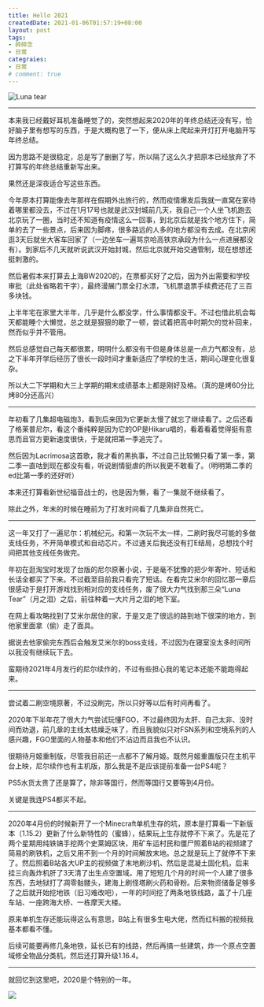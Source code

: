 ```yaml
---
title: Hello 2021
createdDate: 2021-01-06T01:57:19+08:00
layout: post
tags:
- 碎碎念
- 日常
categraies:
- 日常
# comment: true
---
```


![Luna tear](/posts/hello-2021/images/1.jpg "Luna tear")

<!--more-->

<!--aplayer
{
    "name": "カイネ／救済",
    "artist": "MONACA / 岡部啓一",
    "theme": "#666666",
    "url": "https://music.starry-s.me/music/530b_565e_0358_dacd477cbca4bc1acf8f4293c7685998.m4a",
    "cover": "https://music.starry-s.me/music/cover/2356253418376742.png"
}
--> 
------

本来我已经戴好耳机准备睡觉了的，突然想起来2020年的年终总结还没有写，恰好脑子里有想写的东西，于是大概构思了一下，便从床上爬起来开灯打开电脑开写年终总结。

因为思路不是很稳定，总是写了删删了写，所以隔了这么久才把原本已经放弃了不打算写的年终总结重新写出来。

果然还是深夜适合写这些东西。

今年原本打算能像去年那样在假期外出旅行的，然而疫情爆发后我就一直窝在家待着哪里都没去，不过在1月17号也就是武汉封城前几天，我自己一个人坐飞机跑去北京玩了一圈，当时还不知道有疫情这么一回事，到北京后就是找个地方住下，简单的去了一些景点，后来因为脚疼，很多路远的人多的地方都没有去成。在北京闲逛3天后就坐大客车回家了（一边坐车一遍骂京哈高铁京承段为什么一点进展都没有）。到家后不几天就听说武汉开始封城，然后北京就开始交通管制，现在想想还挺刺激的。

然后暑假本来打算去上海BW2020的，在票都买好了之后，因为外出需要和学校审批（此处省略若干字），最终漫展门票全打水漂，飞机票退票手续费还花了三百多块钱。

上半年宅在家里大半年，几乎是什么都没学，什么事情都没干。不过也借此机会每天都能睡个大懒觉，总之就是狠狠的歇了一顿，尝试着把高中时期欠的觉补回来，然而似乎并不管用。

然后总感觉自己每天都很累，明明什么都没有干但是身体总是一点力气都没有，总之下半年开学后经历了很长一段时间才重新适应了学校的生活，期间心理变化很复杂。

所以大二下学期和大三上学期的期末成绩基本上都是刚好及格。（真的是烤60分比烤80分还高兴）

------

年初看了几集超电磁炮3，看到后来因为它更新太慢了就忘了继续看了。之后还看了格莱普尼尔，看这个番纯粹是因为它的OP是Hikaru唱的，看着看着觉得挺有意思而且官方更新速度很快，于是就把第一季追完了。

然后因为Lacrimosa这首歌，我才看的黑执事，不过自己比较懒只看了第一季，第二季一直咕到现在都没有看，听说剧情挺虐的所以我更不敢看了。（明明第二季的ed比第一季的还好听）

本来还打算看新世纪福音战士的，也是因为懒，看了一集就不继续看了。

除此之外，年末的时候在睡前为了打发时间看了几集非自然死亡。

------

这一年又打了一遍尼尔：机械纪元。和第一次玩不太一样，二刷时我尽可能的多做支线任务，不开简单模式和自动芯片。不过通关后我还没有打E结局，总想找个时间把其他支线任务做完。

年初在逛淘宝时发现了台版的尼尔原著小说，于是毫不犹豫的把少年寄叶、短话和长话全都买了下来。不过截至目前我只看完了短话。在看完艾米尔的回忆那一章后很感动于是打开游戏找到相对应的支线任务，废了很大力气找到那三朵“Luna Tear”（月之泪）之后，前往种着一大片月之泪的地下室。

在网上看攻略找到了艾米尔居住的家，于是又走了很远的路到地下很深的地方，到他家里面拿（偷）走了面具。

据说去他家偷完东西后会触发艾米尔的boss支线，不过因为在寝室没太多时间所以我没有继续玩下去。

蛮期待2021年4月发行的尼尔续作的，不过有些担心我的笔记本还能不能跑得起来。

------

尝试着二刷空境原著，不过没刷完，所以只好等以后有时间再看了。

2020年下半年花了很大力气尝试玩懂FGO，不过最终因为太肝、自己太非、没时间而劝退，前几章的主线太枯燥乏味了，而且我貌似只对FSN系列和空境系列的人感兴趣，FGO里面的人物基本和他们不沾边而且我也不认识。

很期待月姬重制版，尽管我目前还一点都不了解月姬。既然月姬重置版只在主机平台上映，尼尔续作也有主机版，那么我是不是应该提前准备一台PS4呢？

PS5水货太贵了还是算了，除非等国行，然而等国行又要等到4月份。

关键是我连PS4都买不起。

-------

2020年4月份的时候新开了一个Minecraft单机生存的坑，原本是打算看一下新版本（1.15.2）更新了什么新特性的（蜜蜂），结果玩上生存就停不下来了。先是花了两个星期用纯铁镐手挖两个史莱姆区块，用矿车运村民和僵尸照着B站的视频建了简易的刷铁机，之后又用不到一个月的时间解放末地。总之就是玩上了就停不下来了。然后照着B站各大UP主的视频做了末地刷沙机、然后是混凝土固化机，后来挂三向轰炸机肝了3天清了出生点空置域。用了短短几个月的时间一个人建了很多东西，去地狱打了凋零骷髅头，建海上刷怪塔刷火药和骨粉。后来物资储备足够多了之后就开始挖地铁（旧习难改吧），一年的时间挖了两条地铁线路，盖了十几座车站、一座跨海大桥、一栋摩天大楼。

原来单机生存还能玩得这么有意思，B站上有很多生电大佬，然而红科搬的视频我基本都看不懂。

后续可能要再修几条地铁，延长已有的线路，然后再搞一些建筑，炸一个原点空置域修全物品分类机，然后还打算升级1.16.4。

--------

就回忆到这里吧，2020是个特别的一年。


![](/posts/hello-2021/images/2.jpg)
